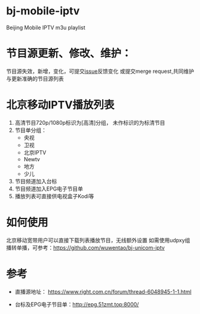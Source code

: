 # bj-mobile-iptv
Beijing Mobile IPTV m3u playlist

# 节目源更新、修改、维护：
节目源失效，新增，变化，可提交[issue](https://github.com/wuwentao/bj-mobile-iptv/issues/new)反馈变化
或提交merge request,共同维护与更新准确的节目源列表

# 北京移动IPTV播放列表

1. 高清节目720p/1080p标识为[高清]分组， 未作标识的为标清节目
2. 节目单分组：
    - 央视
    - 卫视
    - 北京IPTV
    - Newtv
    - 地方
    - 少儿
 3. 节目频道加入台标
 4. 节目频道加入EPG电子节目单
 5. 播放列表可直接供电视盒子Kodi等

# 如何使用
北京移动宽带用户可以直接下载列表播放节目，无线额外设置
如需使用udpxy组播转单播，可参考：https://github.com/wuwentao/bj-unicom-iptv


# 参考

- 直播源地址： https://www.right.com.cn/forum/thread-6048945-1-1.html

- 台标及EPG电子节目单：http://epg.51zmt.top:8000/

